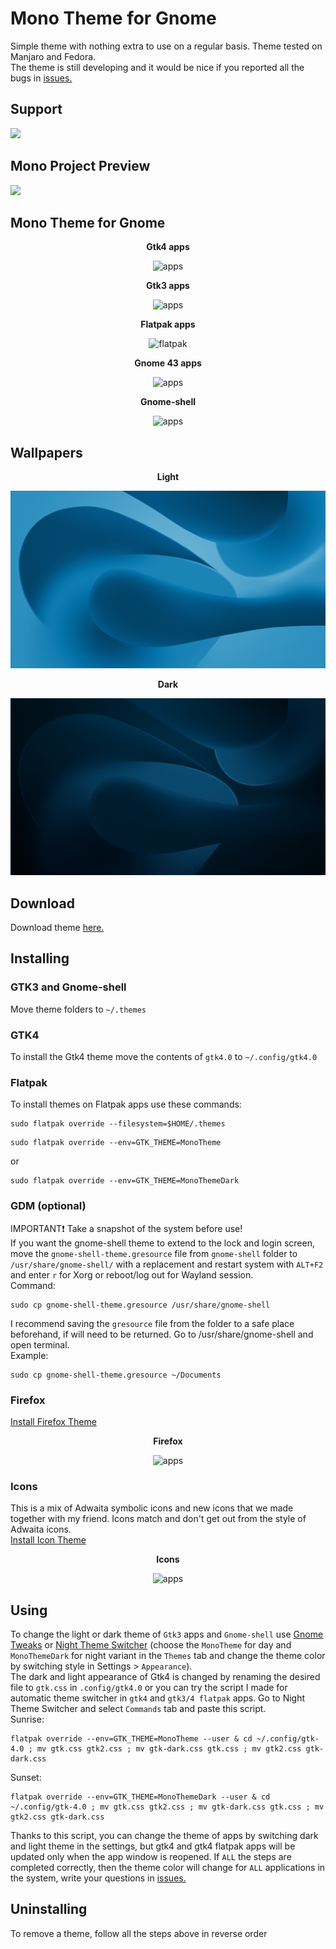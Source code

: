 # Mono Theme for Gnome
Simple theme with nothing extra to use on a regular basis. Theme tested on Manjaro and Fedora.  
The theme is still developing and it would be nice if you reported all the bugs in [issues.](https://github.com/witalihirsch/Mono-gtk-theme/issues)  

## Support
<div>
    <a href="https://www.patreon.com/witalihirsch">
        <img src="images/patreon.png" width="250px" >
    </a>
</div>

## Mono Project Preview
<div>
    <a href="https://witalihirsch.github.io/websites/mono/">
        <img src="images/monoproject.png" width="300px" >
    </a>
</div> 

## Mono Theme for Gnome
<p align="center"><b>Gtk4 apps</b></p>
<p align="center">
  <img alt="apps" src="images/gtk4.png">
</p>

<p align="center"><b>Gtk3 apps</b></p>
<p align="center">
    <img alt="apps" src="images/gtk3.png">
</p>

<p align="center"><b>Flatpak apps</b></p>
<p align="center">
    <img alt="flatpak" src="images/flatpak.png">
</p>

<p align="center"><b>Gnome 43 apps</b></p>
<p align="center">
    <img alt="apps" src="images/gnome43.png">
</p>

<p align="center"><b>Gnome-shell</b></p>
<p align="center">
    <img alt="apps" src="images/gnome-shell.png">
</p>

## Wallpapers 
<p align="center"><b>Light</b></p>
<p align="center">
    <img alt="apps" src="images/bg/Mono.png">
</p>

<p align="center"><b>Dark</b></p>
<p align="center">
    <img alt="apps" src="images/bg/MonoDark.png">
</p>

## Download
Download theme [here.](https://github.com/witalihirsch/Mono-gtk-theme/releases)

## Installing
### GTK3 and Gnome-shell 
Move theme folders to `~/.themes`

### GTK4
To install the Gtk4 theme move the contents of `gtk4.0` to `~/.config/gtk4.0`

### Flatpak
To install themes on Flatpak apps use these commands:  
```pwsh
sudo flatpak override --filesystem=$HOME/.themes
```  
```pwsh
sudo flatpak override --env=GTK_THEME=MonoTheme
```
or
```pwsh
sudo flatpak override --env=GTK_THEME=MonoThemeDark
```

### GDM (optional)
IMPORTANT❗️ Take a snapshot of the system before use!  
If you want the gnome-shell theme to extend to the lock and login screen, move the `gnome-shell-theme.gresource` file from `gnome-shell` folder to `/usr/share/gnome-shell/` with a replacement and restart system with `ALT+F2` and enter `r` for Xorg or reboot/log out for Wayland session.  
Command:
```pwsh
sudo cp gnome-shell-theme.gresource /usr/share/gnome-shell
```  
I recommend saving the `gresource` file from the folder to a safe place beforehand, if will need to be returned. Go to /usr/share/gnome-shell and open terminal.  
Example:
```pwsh
sudo cp gnome-shell-theme.gresource ~/Documents
``` 

### Firefox
[Install Firefox Theme](https://github.com/witalihirsch/Mono-firefox-theme)

<p align="center"><b>Firefox</b></p>
<p align="center">
  <img alt="apps" src="images/firefox.png">
</p>

### Icons
This is a mix of Adwaita symbolic icons and new icons that we made together with my friend. Icons match and don't get out from the style of Adwaita icons.  
[Install Icon Theme](https://github.com/witalihirsch/Mono-icon-theme)

<p align="center"><b>Icons</b></p>
<p align="center">
  <img alt="apps" src="images/icons.png">
</p>

## Using
To change the light or dark theme of `Gtk3` apps and `Gnome-shell` use [Gnome Tweaks](https://gitlab.gnome.org/GNOME/gnome-tweaks) or [Night Theme Switcher](https://extensions.gnome.org/extension/2236/night-theme-switcher/) (choose the `MonoTheme` for day and `MonoThemeDark` for night variant in the `Themes` tab and change the theme color by switching style in Settings > `Appearance`).  
The dark and light appearance of Gtk4 is changed by renaming the desired file to `gtk.css` in `.config/gtk4.0` or you can try the script I made for automatic theme switcher in `gtk4` and `gtk3/4 flatpak` apps. Go to Night Theme Switcher and select `Commands` tab and paste this script.  
Sunrise:  
```pwsh
flatpak override --env=GTK_THEME=MonoTheme --user & cd ~/.config/gtk-4.0 ; mv gtk.css gtk2.css ; mv gtk-dark.css gtk.css ; mv gtk2.css gtk-dark.css
```
Sunset:  
```pwsh
flatpak override --env=GTK_THEME=MonoThemeDark --user & cd ~/.config/gtk-4.0 ; mv gtk.css gtk2.css ; mv gtk-dark.css gtk.css ; mv gtk2.css gtk-dark.css
```
Thanks to this script, you can change the theme of apps by switching dark and light theme in the settings, but gtk4 and gtk4 flatpak apps will be updated only when the app window is reopened. If `ALL` the steps are completed correctly, then the theme color will change for `ALL` applications in the system, write your questions in [issues.](https://github.com/witalihirsch/Mono-gtk-theme/issues)

## Uninstalling
To remove a theme, follow all the steps above in reverse order